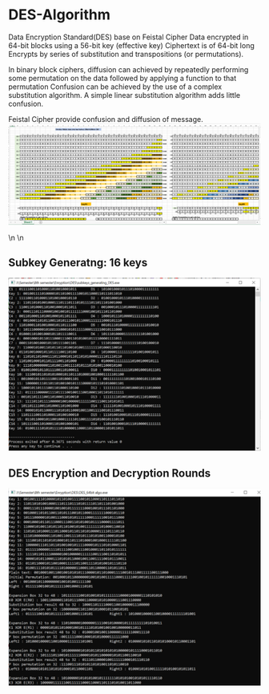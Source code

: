# DES-Algorithm
Data Encryption Standard(DES) base on Feistal Cipher Data encrypted in 64-bit blocks using a 56-bit key (effective key) Ciphertext is of 64-bit long Encrypts by series of substitution and transpositions (or permutations).

In binary block ciphers, diffusion can achieved by repeatedly performing some permutation on the data followed by applying a function to that permutation
Confusion can be achieved by the use of a complex substitution algorithm. A simple linear substitution algorithm adds little confusion.

Feistal Cipher provide confusion and diffusion of message.
<img alt='Excel Sheet' src='Images/img3.PNG'/>

\n \n
## Subkey Generatng: 16 keys
<img alt='Excel Sheet' src='Images/subkeys.PNG'/>

## DES Encryption and Decryption Rounds
<img alt='Excel Sheet' src='Images/run1.PNG'/>




